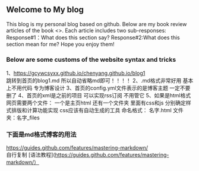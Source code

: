 ## Welcome to My blog

This blog is my personal blog based on github.
Below are my book review articles of the book <<Who Moved My Cheese>>.
Each article includes two sub-responses:
	Response#1：What does this section say?
	Response#2:What does this section mean for me?
Hope you enjoy them!

### Below are some customs of the website syntax and tricks

1、https://gcywcsyxx.github.io/chenyang.github.io/blog1  
跳转到首页的blog1.md 所以自动省略md即可！！！！
2、.md格式非常好用 基本上不用代码 专为博客设计
3、首页的config.yml文件表示的是博客主题 一定不要删了
4、首页的xml是之前的项目 可以实现rss订阅 不用管它
5、如果是html格式网页需要两个文件：
一个是主页html 
还有一个文件夹 里面有css和js 分别确定样式排版和计算功能实现 css应该有自动生成的工具
命名格式：  名字.html    文件夹：名字_files

### 下面是md格式博客的用法
https://guides.github.com/features/mastering-markdown/   
自行复制
[语法教程](https://guides.github.com/features/mastering-markdown/）



